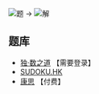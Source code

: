 ![题](https://www.conceptispuzzles.com/zh/picture/11/1357.gif) ->
![解](https://www.conceptispuzzles.com/zh/picture/11/1358.gif)

## 题库
- [独·数之道](http://www.sudokufans.org.cn/lx/game.index.php?type=6x2) 【需要登录】
- [SUDOKU.HK](https://sudoku.hk/shu-dux/)
- [康思](https://www.conceptispuzzles.com/zh/index.aspx?uri=puzzle/sudoku) 【付费】
